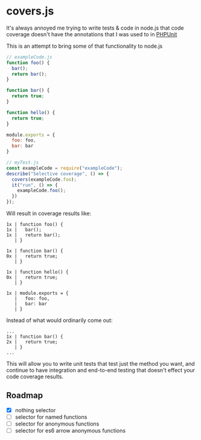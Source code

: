 # covers.js

It's always annoyed me trying to write tests & code in node.js that code coverage doesn't have the annotations that I was used to in [PHPUnit](https://phpunit.de/manual/current/en/appendixes.annotations.html#appendixes.annotations.covers)

This is an attempt to bring some of that functionality to node.js


```javascript
// exampleCode.js
function foo() {
  bar();
  return bar();
}

function bar() {
  return true;
}

function hello() {
  return true;
}

module.exports = {
  foo: foo,
  bar: bar
}
```

```javascript
// myTest.js
const exampleCode = require("exampleCode");
describe("Selective coverage", () => {
  covers(exampleCode.foo);
  it("run", () => {
    exampleCode.foo();
  })
});
```

Will result in coverage results like:
```
1x | function foo() {
1x |   bar();
1x |   return bar();
   | }

1x | function bar() {
0x |   return true;
   | }

1x | function hello() {
0x |   return true;
   | }

1x | module.exports = {
   |   foo: foo,
   |   bar: bar
   | }
```

Instead of what would ordinarily come out:
```
...
1x | function bar() {
2x |   return true;
   | }
...
```


This will allow you to write unit tests that test just the method you want, and continue to have integration and end-to-end testing that doesn't effect your code coverage results.

## Roadmap
- [x] nothing selector
- [ ] selector for named functions
- [ ] selector for anonymous functions
- [ ] selector for es6 arrow anonymous functions
